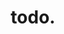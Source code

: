 ---
layout: post
main: false
status: completed
category: projects
back: projects.html
title: todo.
quote: A simple to-do list.
---